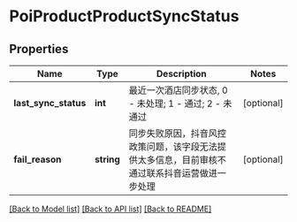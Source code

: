 # PoiProductProductSyncStatus

## Properties
Name | Type | Description | Notes
------------ | ------------- | ------------- | -------------
**last_sync_status** | **int** | 最近一次酒店同步状态, 0 - 未处理; 1 - 通过; 2 - 未通过 | [optional] 
**fail_reason** | **string** | 同步失败原因，抖音风控政策问题，该字段无法提供太多信息，目前审核不通过联系抖音运营做进一步处理 | [optional] 

[[Back to Model list]](../README.md#documentation-for-models) [[Back to API list]](../README.md#documentation-for-api-endpoints) [[Back to README]](../README.md)


